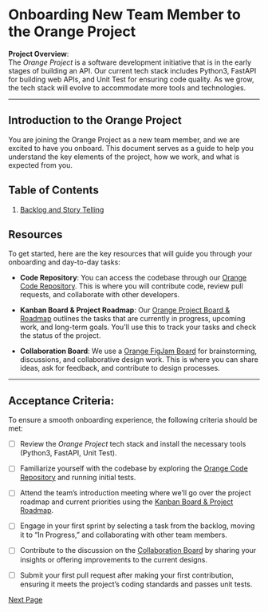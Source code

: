 # Onboarding New Team Member to the Orange Project

**Project Overview**:  
The *Orange Project* is a software development initiative that is in the early stages of building an API. Our current tech stack includes Python3, FastAPI for building web APIs, and Unit Test for ensuring code quality. As we grow, the tech stack will evolve to accommodate more tools and technologies.

---

## Introduction to the Orange Project

You are joining the Orange Project as a new team member, and we are excited to have you onboard. This document serves as a guide to help you understand the key elements of the project, how we work, and what is expected from you.

## Table of Contents
1. [Backlog and Story Telling](backlog_and_storytelling.md)

## Resources

To get started, here are the key resources that will guide you through your onboarding and day-to-day tasks:

- **Code Repository**: You can access the codebase through our [Orange Code Repository](https://github.com/jackyhuynh/orange.git). This is where you will contribute code, review pull requests, and collaborate with other developers.
  
- **Kanban Board & Project Roadmap**: Our [Orange Project Board & Roadmap](https://github.com/users/jackyhuynh/projects/6) outlines the tasks that are currently in progress, upcoming work, and long-term goals. You'll use this to track your tasks and check the status of the project.

- **Collaboration Board**: We use a [Orange FigJam Board](https://www.figma.com/board/8ByAhNi4beFyRFRKVSBLH5/Orange-Board?node-id=0-1&t=KdqWDxHU7CWV99aj-1) for brainstorming, discussions, and collaborative design work. This is where you can share ideas, ask for feedback, and contribute to design processes.

---

## Acceptance Criteria:

To ensure a smooth onboarding experience, the following criteria should be met:

- [ ] Review the *Orange Project* tech stack and install the necessary tools (Python3, FastAPI, Unit Test).
- [ ] Familiarize yourself with the codebase by exploring the [Orange Code Repository](https://github.com/jackyhuynh/orange.git) and running initial tests.
- [ ] Attend the team’s introduction meeting where we’ll go over the project roadmap and current priorities using the [Kanban Board & Project Roadmap](https://github.com/users/jackyhuynh/projects/6).
- [ ] Engage in your first sprint by selecting a task from the backlog, moving it to “In Progress,” and collaborating with other team members.
- [ ] Contribute to the discussion on the [Collaboration Board](https://www.figma.com/board/8ByAhNi4beFyRFRKVSBLH5/Orange-Board?node-id=0-1&t=KdqWDxHU7CWV99aj-1) by sharing your insights or offering improvements to the current designs.
- [ ] Submit your first pull request after making your first contribution, ensuring it meets the project’s coding standards and passes unit tests.


[Next Page](backlog_and_storytelling.md)
